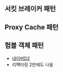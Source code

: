 
## 서킷 브레이커 패턴

## Proxy Cache 패턴

## 험블 객체 패턴
- [네이버D2](https://d2.naver.com/helloworld/9921217)
- 리팩터링 2판에도 나옴
